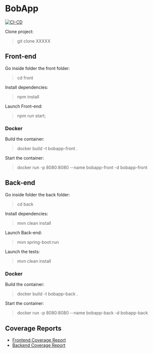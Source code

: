 # BobApp
[![CI-CD](https://github.com/Xinhe-Yu/Gerez-un-projet-collaboratif-en-int-grant-une-demarche-CI-CD/actions/workflows/ci-cd.yml/badge.svg)](https://github.com/Xinhe-Yu/Gerez-un-projet-collaboratif-en-int-grant-une-demarche-CI-CD/actions/workflows/ci-cd.yml)

Clone project:

> git clone XXXXX

## Front-end

Go inside folder the front folder:

> cd front

Install dependencies:

> npm install

Launch Front-end:

> npm run start;

### Docker

Build the container:

> docker build -t bobapp-front .

Start the container:

> docker run -p 8080:8080 --name bobapp-front -d bobapp-front

## Back-end

Go inside folder the back folder:

> cd back

Install dependencies:

> mvn clean install

Launch Back-end:

>  mvn spring-boot:run

Launch the tests:

> mvn clean install

### Docker

Build the container:

> docker build -t bobapp-back .

Start the container:

> docker run -p 8080:8080 --name bobapp-back -d bobapp-back

## Coverage Reports

- [Frontend Coverage Report](https://xinhe-yu.github.io/Gerez-un-projet-collaboratif-en-int-grant-une-demarche-CI-CD/frontend/index.html)
- [Backend Coverage Report](https://xinhe-yu.github.io/Gerez-un-projet-collaboratif-en-int-grant-une-demarche-CI-CD/backend/index.html)
